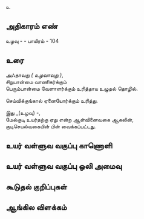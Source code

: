 உ


## அதிகாரம் எண்

உழவு - - பாயிரம் - 104	
## உரை

அஃதாவது _( உழவாவது )_,  
சிறுபான்மை வாணிகர்க்கும்  
பெரும்பான்மை வேளாளர்க்கும் உரித்தாய உழுதல் தொழில்.

செய்விக்குங்கால் ஏனையோர்க்கும் உரித்து.  

இது _(உழவு)             -,  
மேல்குடி உயர்தற்கு ஏது என்ற ஆள்வினைவகை ஆகலின்,  
குடிசெயல்வகையின் பின் வைக்கப்பட்டது.

## உயர் வள்ளுவ வகுப்பு காணொளி


## உயர் வள்ளுவ வகுப்பு ஒலி அமைவு 


## கூடுதல் குறிப்புகள்


## ஆங்கில விளக்கம்

